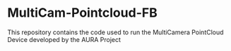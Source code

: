 # MultiCam-Pointcloud-FB
This repository contains the code used to run the MultiCamera PointCloud Device developed by the AURA Project
